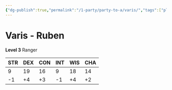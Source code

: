 ```yaml
---
{"dg-publish":true,"permalink":"/1-party/party-to-a/varis/","tags":["player"]}
---
```



# Varis - Ruben

**Level 3** Ranger

| STR | DEX | CON | INT | WIS | CHA |
| --- | --- | --- | --- | --- | --- |
| 9   | 19  | 16  | 9   | 18  | 14  |
| -1  | +4  | +3  | -1  | +4  | +2  |
